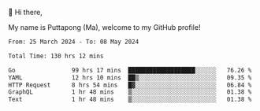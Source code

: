 👋 Hi there,

My name is Puttapong (Ma), welcome to my GitHub profile!

<!--START_SECTION:waka-->

```txt
From: 25 March 2024 - To: 08 May 2024

Total Time: 130 hrs 12 mins

Go                99 hrs 17 mins  ███████████████████░░░░░░   76.26 %
YAML              12 hrs 10 mins  ██▒░░░░░░░░░░░░░░░░░░░░░░   09.35 %
HTTP Request      8 hrs 54 mins   █▓░░░░░░░░░░░░░░░░░░░░░░░   06.84 %
GraphQL           1 hr 48 mins    ▒░░░░░░░░░░░░░░░░░░░░░░░░   01.38 %
Text              1 hr 48 mins    ▒░░░░░░░░░░░░░░░░░░░░░░░░   01.38 %
```

<!--END_SECTION:waka-->

